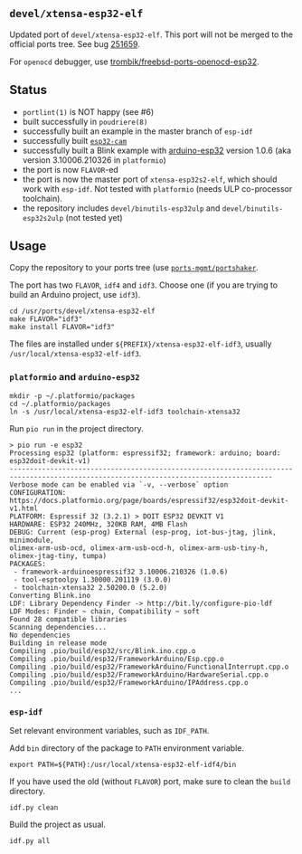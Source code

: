 ## `devel/xtensa-esp32-elf`

Updated port of `devel/xtensa-esp32-elf`. This port will not be merged to the
official ports tree. See bug [251659](https://bugs.freebsd.org/bugzilla/show_bug.cgi?id=251659).

For `openocd` debugger, use
[trombik/freebsd-ports-openocd-esp32](https://github.com/trombik/freebsd-ports-openocd-esp32).

## Status

* `portlint(1)` is NOT happy (see #6)
* built successfully in `poudriere(8)`
* successfully built an example in the master branch of `esp-idf`
* successfully built [`esp32-cam`](https://github.com/bkeevil/esp32-cam)
* successfully built a Blink example with [arduino-esp32](https://github.com/espressif/arduino-esp32)
  version 1.0.6 (aka version 3.10006.210326 in `platformio`)
* the port is now `FLAVOR`-ed
* the port is now the master port of `xtensa-esp32s2-elf`, which should work with
  `esp-idf`. Not tested with `platformio` (needs ULP co-processor toolchain).
* the repository includes `devel/binutils-esp32ulp` and `devel/binutils-esp32s2ulp` (not tested
  yet)

## Usage

Copy the repository to your ports tree (use [`ports-mgmt/portshaker`](https://www.freshports.org/ports-mgmt/portshaker/).

The port has two `FLAVOR`, `idf4` and `idf3`. Choose one (if you are trying to
build an Arduino project, use `idf3`).

```console
cd /usr/ports/devel/xtensa-esp32-elf
make FLAVOR="idf3"
make install FLAVOR="idf3"
```

The files are installed under `${PREFIX}/xtensa-esp32-elf-idf3`, usually
`/usr/local/xtensa-esp32-elf-idf3`.

### `platformio` and `arduino-esp32`

```console
mkdir -p ~/.platformio/packages
cd ~/.platformio/packages
ln -s /usr/local/xtensa-esp32-elf-idf3 toolchain-xtensa32
```

Run `pio run` in the project directory.

```
> pio run -e esp32
Processing esp32 (platform: espressif32; framework: arduino; board:
esp32doit-devkit-v1)
---------------------------------------------------------------------------------------------------------------------------------------
Verbose mode can be enabled via `-v, --verbose` option
CONFIGURATION: https://docs.platformio.org/page/boards/espressif32/esp32doit-devkit-v1.html
PLATFORM: Espressif 32 (3.2.1) > DOIT ESP32 DEVKIT V1
HARDWARE: ESP32 240MHz, 320KB RAM, 4MB Flash
DEBUG: Current (esp-prog) External (esp-prog, iot-bus-jtag, jlink, minimodule,
olimex-arm-usb-ocd, olimex-arm-usb-ocd-h, olimex-arm-usb-tiny-h,
olimex-jtag-tiny, tumpa)
PACKAGES:
 - framework-arduinoespressif32 3.10006.210326 (1.0.6)
 - tool-esptoolpy 1.30000.201119 (3.0.0)
 - toolchain-xtensa32 2.50200.0 (5.2.0)
Converting Blink.ino
LDF: Library Dependency Finder -> http://bit.ly/configure-pio-ldf
LDF Modes: Finder ~ chain, Compatibility ~ soft
Found 28 compatible libraries
Scanning dependencies...
No dependencies
Building in release mode
Compiling .pio/build/esp32/src/Blink.ino.cpp.o
Compiling .pio/build/esp32/FrameworkArduino/Esp.cpp.o
Compiling .pio/build/esp32/FrameworkArduino/FunctionalInterrupt.cpp.o
Compiling .pio/build/esp32/FrameworkArduino/HardwareSerial.cpp.o
Compiling .pio/build/esp32/FrameworkArduino/IPAddress.cpp.o
...
```
### `esp-idf`

Set relevant environment variables, such as `IDF_PATH`.

Add `bin` directory of the package to `PATH` environment variable.

```console
export PATH=${PATH}:/usr/local/xtensa-esp32-elf-idf4/bin
```

If you have used the old (without `FLAVOR`) port, make sure to clean the
`build` directory.

```console
idf.py clean
```

Build the project as usual.

```console
idf.py all
```
